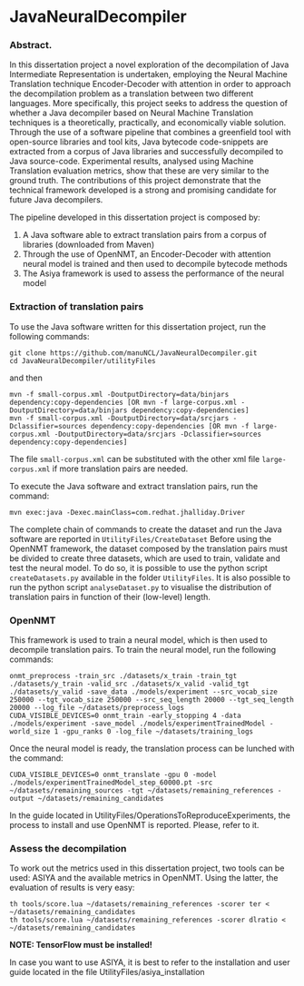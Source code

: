 # JavaNeuralDecompiler

### Abstract.
In this dissertation project a novel exploration of the decompilation of Java Intermediate Representation is undertaken, employing the Neural Machine Translation technique Encoder-Decoder with
attention in order to approach the decompilation problem as a translation between two different languages. More specifically, this project seeks to address the question of whether a Java decompiler based on Neural
Machine Translation techniques is a theoretically, practically, and economically viable solution. Through the use of a software pipeline that combines a greenfield tool with open-source libraries and tool kits, Java
bytecode code-snippets are extracted from a corpus of Java libraries and successfully decompiled to Java source-code. Experimental results, analysed using Machine Translation evaluation metrics, show that these are
very similar to the ground truth. The contributions of this project demonstrate that the technical framework developed is a strong and promising candidate for future Java decompilers.

The pipeline developed in this dissertation project is composed by:
1. A Java software able to extract translation pairs from a corpus of libraries (downloaded from Maven)
1. Through the use of OpenNMT, an Encoder-Decoder with attention neural model is trained and then used to decompile bytecode methods
1. The Asiya framework is used to assess the performance of the neural model

### Extraction of translation pairs
To use the Java software written for this dissertation project, run the following commands:
```
git clone https://github.com/manuNCL/JavaNeuralDecompiler.git
cd JavaNeuralDecompiler/utilityFiles
```
and then
```
mvn -f small-corpus.xml -DoutputDirectory=data/binjars dependency:copy-dependencies [OR mvn -f large-corpus.xml -DoutputDirectory=data/binjars dependency:copy-dependencies]
mvn -f small-corpus.xml -DoutputDirectory=data/srcjars -Dclassifier=sources dependency:copy-dependencies [OR mvn -f large-corpus.xml -DoutputDirectory=data/srcjars -Dclassifier=sources dependency:copy-dependencies]
```
The file ```small-corpus.xml``` can be substituted with the other xml file ```large-corpus.xml``` if more translation pairs are needed.

To execute the Java software and extract translation pairs, run the command:
```
mvn exec:java -Dexec.mainClass=com.redhat.jhalliday.Driver
```
The complete chain of commands to create the dataset and run the Java software are reported in ```UtilityFiles/CreateDataset```
Before using the OpenNMT framework, the dataset composed by the translation pairs must be divided to create three datasets, which are used to train, validate and test the neural model. To do so, it is possible to use the python script ```createDatasets.py``` available in the folder ```UtilityFiles```. It is also possible to run the python script ```analyseDataset.py``` to visualise the distribution of translation pairs in function of their (low-level) length.

### OpenNMT
This framework is used to train a neural model, which is then used to decompile translation pairs. To train the neural model, run the following commands:
```
onmt_preprocess -train_src ./datasets/x_train -train_tgt ./datasets/y_train -valid_src ./datasets/x_valid -valid_tgt ./datasets/y_valid -save_data ./models/experiment --src_vocab_size 250000 --tgt_vocab_size 250000 --src_seq_length 20000 --tgt_seq_length 20000 --log_file ~/datasets/preprocess_logs
CUDA_VISIBLE_DEVICES=0 onmt_train -early_stopping 4 -data ./models/experiment -save_model ./models/experimentTrainedModel -world_size 1 -gpu_ranks 0 -log_file ~/datasets/training_logs
```
Once the neural model is ready, the translation process can be lunched with the command:
```
CUDA_VISIBLE_DEVICES=0 onmt_translate -gpu 0 -model ./models/experimentTrainedModel_step_60000.pt -src ~/datasets/remaining_sources -tgt ~/datasets/remaining_references -output ~/datasets/remaining_candidates
```
In the guide located in UtilityFiles/OperationsToReproduceExperiments, the process to install and use OpenNMT is reported. Please, refer to it.

### Assess the decompilation
To work out the metrics used in this dissertation project, two tools can be used: ASIYA and the available metrics in OpenNMT. Using the latter, the evaluation of results is very easy:
```
th tools/score.lua ~/datasets/remaining_references -scorer ter < ~/datasets/remaining_candidates
th tools/score.lua ~/datasets/remaining_references -scorer dlratio < ~/datasets/remaining_candidates
```
**NOTE: TensorFlow must be installed!**

In case you want to use ASIYA, it is best to refer to the installation and user guide located in the file UtilityFiles/asiya_installation
